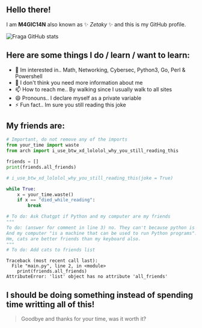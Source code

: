 ## Hello there! 

I am **M4GIC14N** also known as ✨ _Zetaky_ ✨ and this is my GitHub profile.

<!-- Other themes: midnight-purple dark buefy  apprentice swift-->
![Fraga GitHub stats](https://github-readme-stats.vercel.app/api?username=M4GIC14N&show_icons=true&theme=apprentice&count_private=true)

## Here are some things I do / learn / want to learn:
- 🔭 Im interested in.. Math, Networking, Cybersec, Python3, Go, Perl & Powershell
- 🌱 I don't think you need more information about me
- 📫 How to reach me.. By walking since I usually walk to all sites
- 😄 Pronouns.. I declare myself as a private variable
- ⚡ Fun fact.. Im sure you still reading this joke  

## My friends are:
```py
# Important, do not remove any of the imports
from your_time import waste
from arch import i_use_btw_xd_lololol_why_you_still_reading_this

friends = []
print(friends.all_friends)

# i_use_btw_xd_lololol_why_you_still_reading_this(joke = True)

while True:
    x = your_time.waste()
    if x == "died_while_reading": 
        break

# To do: Ask Chatgpt if Python and my computer are my friends
"""
To do: (answer for comment in line 3) no. They can't because python is a "high-level programming language".
And my computer "is a machine that can be used to run Python programs".
Hm, cats are better friends than my keyboard also.
"""
# To do: Add cats to friends list

```
```
Traceback (most recent call last):
  File "main.py", line 2, in <module>
    print(friends.all_friends)
AttributeError: 'list' object has no attribute 'all_friends'
```
  
## I should be doing something instead of spending time writting all of this!
> Goodbye and thanks for your time, was it worth it?

